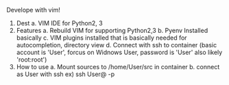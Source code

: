 ﻿Develope with vim!

1. Dest
	a. VIM IDE for Python2, 3
2. Features
	a. Rebuild VIM for supporting Python2,3
	b. Pyenv Installed basically 
	c. VIM plugins installed that is basically needed for autocompletion, directory view
	d. Connect with ssh to container (basic account is 'User', forcus on Widnows User, password is 'User' also likely 'root:root') 
3. How to use
	a. Mount sources to /home/User/src in container
  b. connect as User with ssh ex) ssh User@<ip> -p <port>
 
